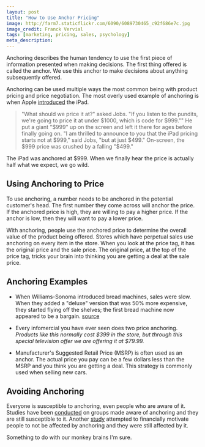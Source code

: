 ```yaml
---
layout: post
title: "How to Use Anchor Pricing"
image: http://farm7.staticflickr.com/6090/6089730465_c92f686e7c.jpg
image_credit: Franck Vervial
tags: [marketing, pricing, sales, psychology]
meta_description: 
---
```

Anchoring describes the human tendency to use the first piece of information presented when making decisions. The first thing offered is called the anchor. We use this anchor to make decisions about anything subsequently offered.

Anchoring can be used multiple ways the most common being with product pricing and price negotiation. The most overly used example of anchoring is when Apple [introduced][1] the iPad.

> "What should we price it at?" asked Jobs. "If you listen to the pundits, we're going to price it at under $1000, which is code for $999."" He put a giant "$999" up on the screen and left it there for ages before finally going on. "I am thrilled to announce to you that the iPad pricing starts not at $999," said Jobs, "but at just $499." On-screen, the $999 price was crushed by a falling "$499."

[1]: http://www.mint.com/blog/how-to/price-anchoring/

The iPad was anchored at $999. When we finally hear the price is actually half what we expect, we go wild.

## Using Anchoring to Price
To use anchoring, a number needs to be anchored in the potential customer's head. The first number they come across will anchor the price. If the anchored price is high, they are willing to pay a higher price. If the anchor is low, then they will want to pay a lower price.

With anchoring, people use the anchored price to determine the overall value of the product being offered. Stores which have perpetual sales use anchoring on every item in the store. When you look at the price tag, it has the original price and the sale price. The original price, at the top of the price tag, tricks your brain into thinking you are getting a deal at the sale price.

## Anchoring Examples

* When Williams-Sonoma introduced bread machines, sales were slow. When they added a "deluxe" version that was 50% more expensive, they started flying off the shelves; the first bread machine now appeared to be a bargain. [source][2]

* Every infomercial you have ever seen does two price anchoring. _Products like this normally cost $399 in the store, but through this special television offer we are offering it at $79.99._

* Manufacturer's Suggested Retail Price (MSRP) is often used as an anchor. The actual price you pay can be a few dollars less than the MSRP and you think you are getting a deal. This strategy is commonly used when selling new cars.

[2]: http://bookoutlines.pbworks.com/w/page/14422685/Predictably%20Irrational

## Avoiding Anchoring
Everyone is susceptible to anchoring, even people who are aware of it. Studies have been [conducted][4] on groups made aware of anchoring and they are still susceptible to it. Another [study][3] attempted to financially motivate people to not be affected by anchoring and they were still affected by it.

Something to do with our monkey brains I'm sure.

[3]: http://www.ncbi.nlm.nih.gov/pubmed/21114351 "The effect of accuracy motivation on anchoring and adjustment: Do people adjust from provided anchors?"
[4]: http://www.ncbi.nlm.nih.gov/pubmed/8945789 "A new look at anchoring effects: Basic anchoring and its antecedents"